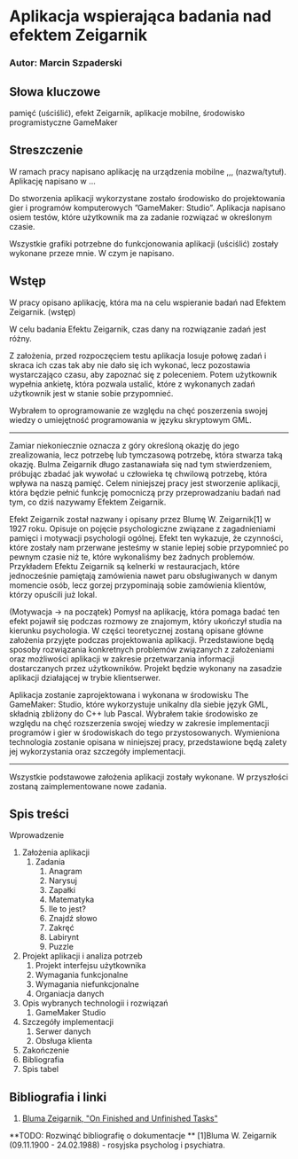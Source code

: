 # Aplikacja wspierająca badania nad efektem Zeigarnik

### Autor: Marcin Szpaderski

## Słowa kluczowe

pamięć (uściślić), efekt Zeigarnik, aplikacje mobilne, środowisko programistyczne GameMaker

## Streszczenie

W ramach pracy napisano aplikację na urządzenia mobilne ,,, (nazwa/tytuł).
Aplikację napisano w ...

Do stworzenia aplikacji wykorzystane zostało środowisko do projektowania
gier i programów komputerowych ”GameMaker: Studio”.
Aplikacja napisano osiem testów, które użytkownik
ma za zadanie rozwiązać w określonym czasie. 

Wszystkie grafiki potrzebne do funkcjonowania aplikacji (uściślić) 
zostały wykonane przeze mnie. W czym je napisano.


## Wstęp

W pracy opisano aplikację, która ma na celu wspieranie badań nad
Efektem Zeigarnik. (wstęp)

W celu badania Efektu
Zeigarnik, czas dany na rozwiązanie zadań jest różny. 

Z założenia, przed rozpoczęciem
testu aplikacja losuje połowę zadań i skraca ich czas tak aby nie
dało się ich wykonać, lecz pozostawia wystarczająco czasu, aby zapoznać się
z poleceniem. Potem użytkownik wypełnia ankietę, która pozwala ustalić,
które z wykonanych zadań użytkownik jest w stanie sobie przypomnieć.

Wybrałem to
oprogramowanie ze względu na chęć poszerzenia swojej wiedzy o umiejętność
programowania w języku skryptowym GML.

----

Zamiar niekoniecznie oznacza z góry określoną okazję do jego zrealizowania,
lecz potrzebę lub tymczasową potrzebę, która stwarza taką okazję. Bulma
Zeigarnik długo zastanawiała się nad tym stwierdzeniem, próbując zbadać
jak wywołać u człowieka tę chwilową potrzebę, która wpływa na naszą
pamięć. Celem niniejszej pracy jest stworzenie aplikacji, która będzie pełnić
funkcję pomocniczą przy przeprowadzaniu badań nad tym, co dziś nazywamy
Efektem Zeigarnik.

Efekt Zeigarnik został nazwany i opisany przez Blumę W. Zeigarnik[1] w
1927 roku. Opisuje on pojęcie psychologiczne związane z zagadnieniami pamięci
i motywacji psychologii ogólnej. Efekt ten wykazuje, że czynności, które
zostały nam przerwane jesteśmy w stanie lepiej sobie przypomnieć po pewnym
czasie niż te, które wykonaliśmy bez żadnych problemów. Przykładem
Efektu Zeigarnik są kelnerki w restauracjach, które jednocześnie pamiętają
zamówienia nawet paru obsługiwanych w danym momencie osób, lecz gorzej
przypominają sobie zamówienia klientów, którzy opuścili już lokal. 

(Motywacja -> na początek) 
Pomysł na aplikację, która pomaga badać ten efekt pojawił się podczas rozmowy ze
znajomym, który ukończył studia na kierunku psychologia.
W części teoretycznej zostaną opisane główne założenia przyjęte podczas
projektowania aplikacji. Przedstawione będą sposoby rozwiązania konkretnych
problemów związanych z założeniami oraz możliwości aplikacji w zakresie
przetwarzania informacji dostarczanych przez użytkowników.
Projekt będzie wykonany na zasadzie aplikacji działającej w trybie klientserwer.

Aplikacja zostanie zaprojektowana i wykonana w środowisku The
GameMaker: Studio, które wykorzystuje unikalny dla siebie język GML,
składnią zbliżony do C++ lub Pascal. Wybrałem takie środowisko ze względu
na chęć rozszerzenia swojej wiedzy w zakresie implementacji programów i gier
w środowiskach do tego przystosowanych. Wymieniona technologia zostanie opisana 
w niniejszej pracy, przedstawione będą zalety jej wykorzystania oraz szczegóły implementacji.

----

Wszystkie podstawowe założenia aplikacji zostały wykonane. W przyszłości
zostaną zaimplementowane nowe zadania.


## Spis treści

Wprowadzenie 
1.  Założenia aplikacji
    1. Zadania
        1. Anagram
        2. Narysuj
        3. Zapałki
        4. Matematyka
        5. Ile to jest?
        6. Znajdź słowo
        7. Zakręć
        8. Labirynt
        9. Puzzle
2.  Projekt aplikacji i analiza potrzeb
    1. Projekt interfejsu użytkownika
    2. Wymagania funkcjonalne
    3. Wymagania niefunkcjonalne
    4. Organiacja danych
3.  Opis wybranych technologii i rozwiązań 
    1. GameMaker Studio 
4.  Szczegóły implementacji 
    1. Serwer danych
    2. Obsługa klienta
5.  Zakończenie
7.  Bibliografia
8.  Spis tabel


## Bibliografia i linki

1. [Bluma Zeigarnik, "On Finished and Unfinished Tasks"](http://codeblab.com/wp-content/uploads/2009/12/On-Finished-and-Unfinished-Tasks.pdf)

**TODO: Rozwinąć bibliografię o dokumentacje **
[1]Bluma W. Zeigarnik (09.11.1900 - 24.02.1988) - rosyjska psycholog i psychiatra.
